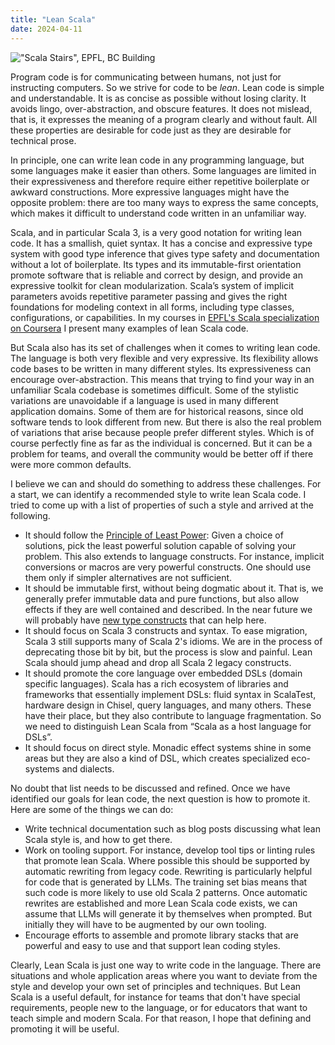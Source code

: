 ```yaml
---
title: "Lean Scala"
date: 2024-04-11
---
```


!["Scala Stairs", EPFL, BC Building](https://github.com/odersky/misc/blob/main/scala-stairs.png?raw=true)

Program code is for communicating between humans, not just for instructing computers. So we strive for code to be _lean_. Lean code is simple and understandable. It is as concise as possible without losing clarity. It avoids lingo, over-abstraction, and obscure features. It does not mislead, that is, it expresses the meaning of a program clearly and without fault. All these properties are desirable for code just as they are desirable for technical prose.

In principle, one can write lean code in any programming language, but some languages make it easier than others. Some languages are limited in their expressiveness and therefore require either repetitive boilerplate or awkward constructions. More expressive languages might have the opposite problem: there are too many ways to express the same concepts, which makes it difficult to understand code written in an unfamiliar way.

Scala, and in particular Scala 3, is a very good notation for writing lean code. It has a smallish, quiet syntax. It has a concise and expressive type system with good type inference that gives type safety and documentation without a lot of boilerplate. Its types and its immutable-first orientation promote software that is reliable and correct by design, and provide an expressive toolkit for clean modularization. Scala’s system of implicit parameters avoids repetitive parameter passing and gives the right foundations for modeling context in all forms, including type classes, configurations, or capabilities. In my courses in [EPFL's Scala specialization on Coursera](https://www.coursera.org/specializations/scala) I present many examples of lean Scala code.

But Scala also has its set of challenges when it comes to writing lean code. The language is both very flexible and very expressive. Its flexibility allows code bases to be written in many different styles. Its expressiveness can encourage over-abstraction. This means that trying to find your way in an unfamiliar Scala codebase is sometimes difficult. Some of the stylistic variations are unavoidable if a language is used in many different application domains. Some of them are for historical reasons, since old software tends to look different from new. But there is also the real problem of variations that arise because people prefer different styles. Which is of course perfectly fine as far as the individual is concerned. But it can be a problem for teams, and overall the community would be better off if there were more common defaults.

I believe we can and should do something to address these challenges. For a start, we can identify a recommended style to write lean Scala code. I tried to come up with a list of properties of such a style and arrived at the following.


-  It should follow the [Principle of Least Power](https://www.lihaoyi.com/post/StrategicScalaStylePrincipleofLeastPower.html): Given a choice of solutions, pick the least powerful solution capable of solving your problem. This also extends to language constructs. For instance, implicit conversions or macros are very powerful constructs. One should use them only if simpler alternatives are not sufficient.
 - It should be immutable first, without being dogmatic about it. That is, we generally prefer immutable data and pure functions, but also allow effects if they are well contained and described. In the near future we will probably have [new type constructs](https://dl.acm.org/doi/pdf/10.1145/3618003) that can help here.
 - It should focus on Scala 3 constructs and syntax. To ease migration, Scala 3 still supports many of Scala 2's idioms. We are in the process of deprecating those bit by bit, but the process is slow and painful. Lean Scala should jump ahead and drop all Scala 2 legacy constructs.
 - It should promote the core language over embedded DSLs (domain specific languages). Scala has a rich ecosystem of libraries and frameworks that essentially implement DSLs: fluid syntax in ScalaTest, hardware design in Chisel, query languages, and many others. These have their place, but they also contribute to language fragmentation. So we need to distinguish Lean Scala from “Scala as a host language for DSLs”.
 - It should focus on direct style. Monadic effect systems shine in some areas but they are also a kind of DSL, which creates specialized eco-systems and dialects.

No doubt that list needs to be discussed and refined. Once we have identified our goals for lean code, the next question is how to promote it. Here are some of the things we can do:



 - Write technical documentation such as blog posts discussing what lean Scala style is, and how to get there.
 - Work on tooling support. For instance, develop tool tips or linting rules that promote lean Scala. Where possible this should be supported by automatic rewriting from legacy code. Rewriting is particularly helpful for code that is generated by LLMs. The training set bias means that such code is more likely to use old Scala 2 patterns. Once automatic rewrites are established and more Lean Scala code exists, we can assume that LLMs will generate it by themselves when prompted. But initially they will have to be augmented by our own tooling.
 - Encourage efforts to assemble and promote  library stacks that are powerful and easy to use and that support lean coding styles.

Clearly, Lean Scala is just one way to write code in the language. There are situations and whole application areas where you want to deviate from the style and develop your own set of principles and techniques. But Lean Scala is a useful default, for instance for teams that don't have special requirements, people new to the language, or for educators that want to teach simple and modern Scala. For that reason, I hope that defining and promoting it will be useful.
